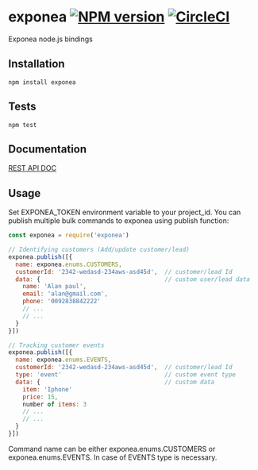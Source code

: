 # exponea [![NPM version](https://badge.fury.io/js/exponea.png)](http://npmjs.org/package/exponea) [![CircleCI](https://circleci.com/gh/niklabh/exponea/tree/master.svg?style=shield)](https://circleci.com/gh/niklabh/exponea/tree/master)

Exponea node.js bindings

## Installation
```
npm install exponea
```

## Tests
```
npm test
```

## Documentation
[REST API DOC](https://guides.exponea.com/article/rest-client-api/)

## Usage
Set EXPONEA_TOKEN environment variable to your project_id.
You can publish multiple bulk commands to exponea using publish function:

```javascript
const exponea = require('exponea')

// Identifying customers (Add/update customer/lead)
exponea.publish([{
  name: exponea.enums.CUSTOMERS,
  customerId: '2342-wedasd-234aws-asd45d',  // customer/lead Id
  data: {                                   // custom user/lead data
    name: 'Alan paul',
    email: 'alan@gmail.com',
    phone: '0092838842222'
    // ...
    // ...
  }
}])

// Tracking customer events
exponea.publish([{
  name: exponea.enums.EVENTS,
  customerId: '2342-wedasd-234aws-asd45d',  // customer/lead Id
  type: 'event'                             // custom event type
  data: {                                   // custom data
    item: 'Iphone'
    price: 15,
    number of items: 3
    // ...
    // ...
  }
}])
```

Command name can be either exponea.enums.CUSTOMERS or exponea.enums.EVENTS.
In case of EVENTS type is necessary.

